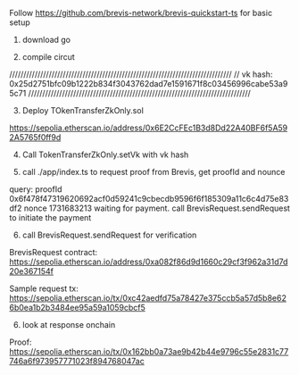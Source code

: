 Follow https://github.com/brevis-network/brevis-quickstart-ts for basic setup

1. download go

2. compile circut

///////////////////////////////////////////////////////////////////////////////
// vk hash: 0x25d2751bfc09b1222b834f3043762dad7e1591671f8c03456996cabe53a95c71
///////////////////////////////////////////////////////////////////////////////

3. Deploy TOkenTransferZkOnly.sol

https://sepolia.etherscan.io/address/0x6E2CcFEc1B3d8Dd22A40BF6f5A592A5765f0ff9d

4. Call TokenTransferZkOnly.setVk with vk hash

5. call ./app/index.ts to request proof from Brevis, get proofId and nounce

query: proofId 0x6f478f47319620692acf0d59241c9cbecdb9596f6f185309a11c6c4d75e83df2 nonce 1731683213 waiting for payment. call BrevisRequest.sendRequest to initiate the payment

6. call BrevisRequest.sendRequest for verification

BrevisRequest contract: https://sepolia.etherscan.io/address/0xa082f86d9d1660c29cf3f962a31d7d20e367154f

Sample request tx: https://sepolia.etherscan.io/tx/0xc42aedfd75a78427e375ccb5a57d5b8e626b0ea1b2b3484ee95a59a1059cbcf5

6. look at response onchain

Proof: 
https://sepolia.etherscan.io/tx/0x162bb0a73ae9b42b44e9796c55e2831c77746a6f973957771023f894768047ac

